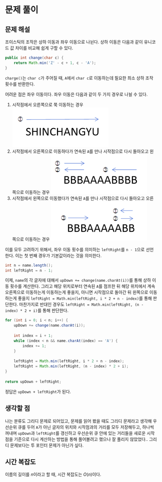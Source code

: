 <!--다시 한 번 풀어볼 것-->
# 문제 풀이

## 문제 해설

조이스틱의 조작은 상하 이동과 좌우 이동으로 나뉜다. 상하 이동은 다음과 같이 유니코드 값 차이를 비교해 쉽게 구할 수 있다.

```java
public int change(char c) {
    return Math.min('Z' - c + 1, c - 'A');
}
```

`charge()`는 `char c`가 주어질 때, `A`에서 `char c`로 이동하는데 필요한 최소 상하 조작 횟수를 반환한다.

어려운 점은 좌우 이동이다. 좌우 이동은 다음과 같이 두 가지 경우로 나뉠 수 있다.

1. 시작점에서 오른쪽으로 쭉 이동하는 경우
![](./images/1.png)
2. 시작점에서 오른쪽으로 이동하다가 연속된 `A`를 만나 시작점으로 다시 돌아오고 왼쪽으로 이동하는 경우
![](./images/2.png)
3. 시작점에서 왼쪽으로 이동했다가 연속된 `A`를 만나 시작점으로 다시 돌아오고 오른쪽으로 이동하는 경우
![](./images/3.png)

이를 모두 고려하기 위해서, 좌우 이동 횟수를 의미하는 `leftRight`를 `n - 1`으로 선언한다. 이는 첫 번째 경우가 기본값이라는 것을 의미한다.

```java
int n = name.length();
int leftRight = n - 1;
```

이제, `name`의 각 글자에 대해서 `upDown += change(name.charAt(i))`를 통해 상하 이동 횟수를 계산한다. 그리고 해당 위치로부터 연속된 `A`를 점프한 뒤 해당 위치에서 계속 오른쪽으로 이동하는게 이동하는게 좋을지, 아니면 시작점으로 돌아간 뒤 왼쪽으로 이동하는게 좋을지 `leftRight = Math.min(leftRight, i * 2 + n - index)`를 통해 판단한다. 마찬가지로 반대인 경우도 `leftRight = Math.min(leftRight, (n - index) * 2 + i)`를 통해 판단한다.

```java
for (int i = 0; i < n; i++) {
    upDown += change(name.charAt(i));
    
    int index = i + 1;
    while (index < n && name.charAt(index) == 'A') {
        index += 1;
    }
    
    leftRight = Math.min(leftRight, i * 2 + n - index);
    leftRight = Math.min(leftRight, (n - index) * 2 + i);
}

return upDown + leftRight;
```

정답은 `upDown + leftRight`가 된다.

## 생각할 점

나는 분류도 그리디 문제로 되어있고, 문제를 읽어 봤을 때도 그리디 문제라고 생각해 우선순위 큐를 두어 `A`가 아닌 글자의 위치와 시작점과의 거리를 모두 저장해두고, 하나씩 꺼내며 `upDown`과 `leftRight`를 갱신하고 우선순위 큐 안에 있는 거리들을 새로운 시작점을 기준으로 다시 계산하는 방법을 통해 풀어볼려고 했으나 잘 풀리지 않았었다.. 그리디 문제보다는 투 포인터 문제가 아닌가 싶다.

## 시간 복잡도

이름의 길이를 $n$이라고 할 때, 시간 복잡도는 $O(n)$이다.